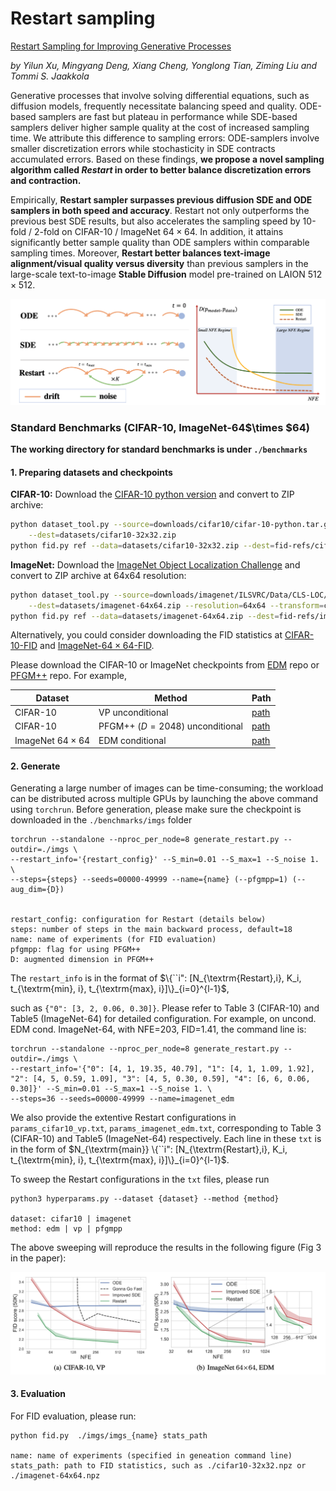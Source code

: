 # Restart sampling

[Restart Sampling for Improving Generative Processes]()

*by Yilun Xu, Mingyang Deng, Xiang Cheng, Yonglong Tian, Ziming Liu and Tommi S. Jaakkola*



Generative processes that involve solving differential equations, such as diffusion models, frequently necessitate balancing speed and quality. ODE-based samplers are fast but plateau in performance while SDE-based samplers deliver higher sample quality at the cost of increased sampling time.  We attribute this difference to sampling errors: ODE-samplers involve smaller discretization errors while stochasticity in SDE contracts accumulated errors. Based on these findings, **we propose a novel sampling algorithm called *Restart* in order to better balance discretization errors and contraction.** 

Empirically, **Restart sampler surpasses previous diffusion SDE and ODE samplers in both speed and accuracy**. Restart not only outperforms the previous best SDE results, but also accelerates the sampling speed by 10-fold / 2-fold on CIFAR-10 / ImageNet $64{\times} 64$. In addition, it attains significantly better sample quality than ODE samplers within comparable sampling times. Moreover, **Restart better balances text-image alignment/visual quality versus diversity** than previous samplers in the large-scale text-to-image **Stable Diffusion** model pre-trained on LAION $512{\times} 512$.



![schematic](assets/restart.png)





### Standard Benchmarks (CIFAR-10, ImageNet-64$\times $64)

**The working directory for standard benchmarks is under `./benchmarks`**

#### 1. Preparing datasets and checkpoints

**CIFAR-10:** Download the [CIFAR-10 python version](https://www.cs.toronto.edu/~kriz/cifar.html) and convert to ZIP archive:

```.bash
python dataset_tool.py --source=downloads/cifar10/cifar-10-python.tar.gz \
    --dest=datasets/cifar10-32x32.zip
python fid.py ref --data=datasets/cifar10-32x32.zip --dest=fid-refs/cifar10-32x32.npz
```

**ImageNet:** Download the [ImageNet Object Localization Challenge](https://www.kaggle.com/competitions/imagenet-object-localization-challenge/data) and convert to ZIP archive at 64x64 resolution:

```.bash
python dataset_tool.py --source=downloads/imagenet/ILSVRC/Data/CLS-LOC/train \
    --dest=datasets/imagenet-64x64.zip --resolution=64x64 --transform=center-crop
python fid.py ref --data=datasets/imagenet-64x64.zip --dest=fid-refs/imagenet-64x64.npz
```

Alternatively, you could consider downloading the FID statistics at [CIFAR-10-FID](https://nvlabs-fi-cdn.nvidia.com/edm/fid-refs/cifar10-32x32.npz) and [ImageNet-$64\times 64$-FID](https://nvlabs-fi-cdn.nvidia.com/edm/fid-refs/imagenet-64x64.npz).



Please download the CIFAR-10 or ImageNet checkpoints from [EDM](https://github.com/NVlabs/edm) repo or [PFGM++](https://github.com/Newbeeer/pfgmpp) repo. For example,

| Dataset                | Method                          | Path                                                         |
| ---------------------- | ------------------------------- | ------------------------------------------------------------ |
| CIFAR-10               | VP unconditional                | [path](https://nvlabs-fi-cdn.nvidia.com/edm/pretrained/baseline/baseline-cifar10-32x32-uncond-vp.pkl) |
| CIFAR-10               | PFGM++ ($D=2048$) unconditional | [path](https://drive.google.com/drive/folders/1sZ7vh7o8kuXfFjK8ROWXxtEZi8Srewgo) |
| ImageNet $64\times 64$ | EDM conditional                 | [path](https://nvlabs-fi-cdn.nvidia.com/edm/pretrained/edm-imagenet-64x64-cond-adm.pkl) |



#### 2. Generate

Generating a large number of images can be time-consuming; the workload can be distributed across multiple GPUs by launching the above command using `torchrun`. Before generation, please make sure the checkpoint is downloaded in the `./benchmarks/imgs` folder

```shell
torchrun --standalone --nproc_per_node=8 generate_restart.py --outdir=./imgs \ 
--restart_info='{restart_config}' --S_min=0.01 --S_max=1 --S_noise 1. \
--steps={steps} --seeds=00000-49999 --name={name} (--pfgmpp=1) (--aug_dim={D})


restart_config: configuration for Restart (details below)
steps: number of steps in the main backward process, default=18
name: name of experiments (for FID evaluation)
pfgmpp: flag for using PFGM++
D: augmented dimension in PFGM++
```

The `restart_info` is in the format of  $\{``i": [N_{\textrm{Restart},i}, K_i, t_{\textrm{min}, i}, t_{\textrm{max}, i}]\}_{i=0}^{l-1}$, 

such as `{"0": [3, 2, 0.06, 0.30]}`. Please refer to Table 3 (CIFAR-10) and Table5 (ImageNet-64) for detailed configuration. For example, on uncond. EDM cond. ImageNet-64, with NFE=203, FID=1.41, the command line is:

```shell
torchrun --standalone --nproc_per_node=8 generate_restart.py --outdir=./imgs \ 
--restart_info='{"0": [4, 1, 19.35, 40.79], "1": [4, 1, 1.09, 1.92], "2": [4, 5, 0.59, 1.09], "3": [4, 5, 0.30, 0.59], "4": [6, 6, 0.06, 0.30]}' --S_min=0.01 --S_max=1 --S_noise 1. \
--steps=36 --seeds=00000-49999 --name=imagenet_edm
```

We also provide the extentive Restart configurations in `params_cifar10_vp.txt`, `params_imagenet_edm.txt`, corresponding to Table 3 (CIFAR-10) and Table5 (ImageNet-64) respectively. Each line in these `txt` is in the form of $N_{\textrm{main}} \{``i": [N_{\textrm{Restart},i}, K_i, t_{\textrm{min}, i}, t_{\textrm{max}, i}]\}_{i=0}^{l-1}$. 

To sweep the Restart configurations in the `txt` files, please run

```shell
python3 hyperparams.py --dataset {dataset} --method {method}

dataset: cifar10 | imagenet
method: edm | vp | pfgmpp
```

The above sweeping will reproduce the results in the following figure (Fig 3 in the paper):

![schematic](assets/fig_3.png)

#### 3. Evaluation

For FID evaluation, please run:

```shell
python fid.py  ./imgs/imgs_{name} stats_path

name: name of experiments (specified in geneation command line)
stats_path: path to FID statistics, such as ./cifar10-32x32.npz or ./imagenet-64x64.npz
```



